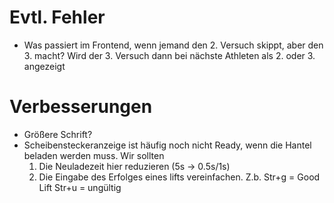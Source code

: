 # Evtl. Fehler
- Was passiert im Frontend, wenn jemand den 2. Versuch skippt, aber den 3.
  macht? Wird der 3. Versuch dann bei nächste Athleten als 2. oder 3. angezeigt

# Verbesserungen
- Größere Schrift?
- Scheibensteckeranzeige ist häufig noch nicht Ready, wenn die Hantel beladen
  werden muss. Wir sollten
  1. Die Neuladezeit hier reduzieren (5s -> 0.5s/1s)
  2. Die Eingabe des Erfolges eines lifts vereinfachen. Z.b. Str+g = Good Lift
     Str+u = ungültig
